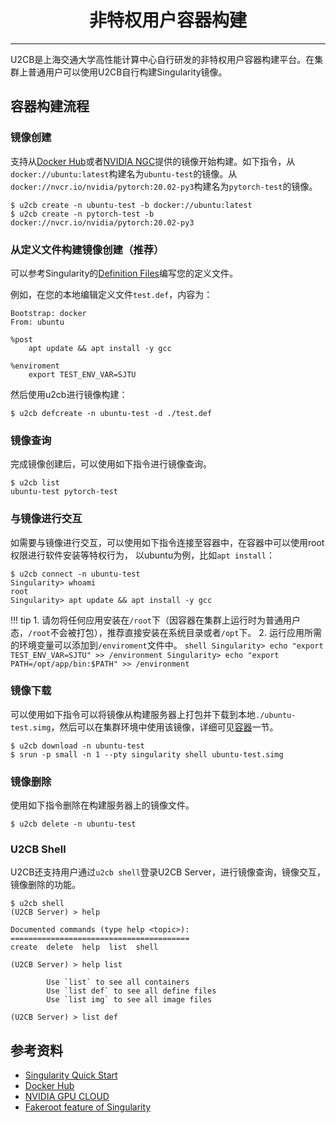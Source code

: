 # <center>非特权用户容器构建</center>

-----------

U2CB是上海交通大学高性能计算中心自行研发的非特权用户容器构建平台。在集群上普通用户可以使用U2CB自行构建Singularity镜像。

## 容器构建流程

### 镜像创建

支持从[Docker Hub](https://hub.docker.com/)或者[NVIDIA NGC](https://ngc.nvidia.com/)提供的镜像开始构建。如下指令，从`docker://ubuntu:latest`构建名为`ubuntu-test`的镜像。从`docker://nvcr.io/nvidia/pytorch:20.02-py3`构建名为`pytorch-test`的镜像。

```shell
$ u2cb create -n ubuntu-test -b docker://ubuntu:latest
$ u2cb create -n pytorch-test -b docker://nvcr.io/nvidia/pytorch:20.02-py3
```

### 从定义文件构建镜像创建（推荐）

可以参考Singularity的[Definition Files](https://sylabs.io/guides/3.5/user-guide/definition_files.html)编写您的定义文件。

例如，在您的本地编辑定义文件`test.def`，内容为：

```
Bootstrap: docker
From: ubuntu

%post
    apt update && apt install -y gcc

%enviroment
    export TEST_ENV_VAR=SJTU
```

然后使用u2cb进行镜像构建：

```shell
$ u2cb defcreate -n ubuntu-test -d ./test.def
```

### 镜像查询

完成镜像创建后，可以使用如下指令进行镜像查询。

```shell
$ u2cb list
ubuntu-test pytorch-test
```

### 与镜像进行交互

如需要与镜像进行交互，可以使用如下指令连接至容器中，在容器中可以使用root权限进行软件安装等特权行为， 以ubuntu为例，比如`apt install`：

```shell
$ u2cb connect -n ubuntu-test
Singularity> whoami
root
Singularity> apt update && apt install -y gcc
```

!!! tip
    1. 请勿将任何应用安装在`/root`下（因容器在集群上运行时为普通用户态，`/root`不会被打包），推荐直接安装在系统目录或者`/opt`下。
    2. 运行应用所需的环境变量可以添加到`/enviroment`文件中。
        ```shell
        Singularity> echo "export TEST_ENV_VAR=SJTU" >> /environment
        Singularity> echo "export PATH=/opt/app/bin:$PATH" >> /environment
        ```

### 镜像下载

可以使用如下指令可以将镜像从构建服务器上打包并下载到本地`./ubuntu-test.simg`，然后可以在集群环境中使用该镜像，详细可见[容器](../singularity/#_2)一节。

```shell
$ u2cb download -n ubuntu-test
$ srun -p small -n 1 --pty singularity shell ubuntu-test.simg
```

### 镜像删除

使用如下指令删除在构建服务器上的镜像文件。

```shell
$ u2cb delete -n ubuntu-test
```

### U2CB Shell

U2CB还支持用户通过`u2cb shell`登录U2CB Server，进行镜像查询，镜像交互，镜像删除的功能。

```shell
$ u2cb shell
(U2CB Server) > help

Documented commands (type help <topic>):
========================================
create  delete  help  list  shell

(U2CB Server) > help list

        Use `list` to see all containers
        Use `list def` to see all define files
        Use `list img` to see all image files

(U2CB Server) > list def
```

## 参考资料
 - [Singularity Quick Start](https://sylabs.io/guides/3.4/user-guide/quick_start.html)
 - [Docker Hub](https://hub.docker.com/)
 - [NVIDIA GPU CLOUD](https://ngc.nvidia.com/)
 - [Fakeroot feature of Singularity](https://sylabs.io/guides/3.5/user-guide/fakeroot.html)
